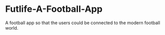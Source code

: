 # Futlife-A-Football-App
A football app so that the users could be connected to the modern football world.

